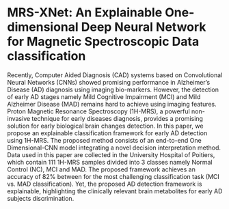 # MRS-XNet: An Explainable One-dimensional Deep Neural Network for Magnetic Spectroscopic  Data classification

Recently, Computer  Aided  Diagnosis (CAD) systems based on Convolutional Neural Networks (CNNs) showed promising performance in Alzheimer’s Disease (AD) diagnosis using imaging bio-markers. However, the detection  of early AD stages namely Mild Cognitive Impairment (MCI) and Mild Alzheimer Disease (MAD) remains hard to achieve using imaging features. Proton Magnetic Resonance Spectroscopy (1H-MRS), a powerful non-invasive technique for early diseases diagnosis, provides a promising solution for early biological brain changes detection. In this paper, we propose an explainable classification framework for  early AD detection using 1H-MRS. The proposed method consists of an end-to-end One Dimensional-CNN model integrating a novel decision interpretation method. Data used in this paper are collected in the University Hospital of Poitiers, which contain 111 1H-MRS samples divided into 3 classes namely Normal Control (NC), MCI and MAD. The proposed framework achieves an accuracy of 82% between for the most challenging classification task (MCI vs. MAD classification). Yet, the proposed AD detection framework is explainable, highlighting the clinically relevant brain  metabolites for early AD subjects discrimination. 
